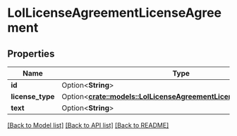 # LolLicenseAgreementLicenseAgreement

## Properties

Name | Type | Description | Notes
------------ | ------------- | ------------- | -------------
**id** | Option<**String**> |  | [optional]
**license_type** | Option<[**crate::models::LolLicenseAgreementLicenseAgreementType**](LolLicenseAgreementLicenseAgreementType.md)> |  | [optional]
**text** | Option<**String**> |  | [optional]

[[Back to Model list]](../README.md#documentation-for-models) [[Back to API list]](../README.md#documentation-for-api-endpoints) [[Back to README]](../README.md)


